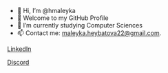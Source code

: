 - 👋 Hi, I’m @hmaleyka
- 👀 Welcome to my GitHub Profile
- 🌱 I’m currently studying Computer Sciences
- 📫 Contact me: maleyka.heybatova22@gmail.com.



[LinkedIn](http://linkedin.com/in/maleyka-heybatova-6a003b234)

[Discord](https://discord.com/channels/@me)
<!---
hmaleyka/hmaleyka is a ✨ special ✨ repository because its `README.md` (this file) appears on your GitHub profile.
You can click the Preview link to take a look at your changes.
--->
